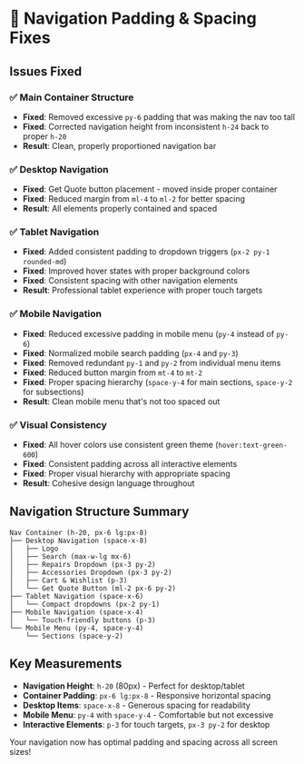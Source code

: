 # 🔧 Navigation Padding & Spacing Fixes

## Issues Fixed

### ✅ **Main Container Structure**
- **Fixed**: Removed excessive `py-6` padding that was making the nav too tall
- **Fixed**: Corrected navigation height from inconsistent `h-24` back to proper `h-20`
- **Result**: Clean, properly proportioned navigation bar

### ✅ **Desktop Navigation**
- **Fixed**: Get Quote button placement - moved inside proper container
- **Fixed**: Reduced margin from `ml-4` to `ml-2` for better spacing
- **Result**: All elements properly contained and spaced

### ✅ **Tablet Navigation** 
- **Fixed**: Added consistent padding to dropdown triggers (`px-2 py-1 rounded-md`)
- **Fixed**: Improved hover states with proper background colors
- **Fixed**: Consistent spacing with other navigation elements
- **Result**: Professional tablet experience with proper touch targets

### ✅ **Mobile Navigation**
- **Fixed**: Reduced excessive padding in mobile menu (`py-4` instead of `py-6`)
- **Fixed**: Normalized mobile search padding (`px-4` and `py-3`)
- **Fixed**: Removed redundant `py-1` and `py-2` from individual menu items
- **Fixed**: Reduced button margin from `mt-4` to `mt-2`
- **Fixed**: Proper spacing hierarchy (`space-y-4` for main sections, `space-y-2` for subsections)
- **Result**: Clean mobile menu that's not too spaced out

### ✅ **Visual Consistency**
- **Fixed**: All hover colors use consistent green theme (`hover:text-green-600`)
- **Fixed**: Consistent padding across all interactive elements
- **Fixed**: Proper visual hierarchy with appropriate spacing
- **Result**: Cohesive design language throughout

## Navigation Structure Summary

```
Nav Container (h-20, px-6 lg:px-8)
├── Desktop Navigation (space-x-8)
│   ├── Logo
│   ├── Search (max-w-lg mx-6)
│   ├── Repairs Dropdown (px-3 py-2)
│   ├── Accessories Dropdown (px-3 py-2) 
│   ├── Cart & Wishlist (p-3)
│   └── Get Quote Button (ml-2 px-6 py-2)
├── Tablet Navigation (space-x-6)
│   └── Compact dropdowns (px-2 py-1)
├── Mobile Navigation (space-x-4)
│   └── Touch-friendly buttons (p-3)
└── Mobile Menu (py-4, space-y-4)
    └── Sections (space-y-2)
```

## Key Measurements

- **Navigation Height**: `h-20` (80px) - Perfect for desktop/tablet
- **Container Padding**: `px-6 lg:px-8` - Responsive horizontal spacing
- **Desktop Items**: `space-x-8` - Generous spacing for readability  
- **Mobile Menu**: `py-4` with `space-y-4` - Comfortable but not excessive
- **Interactive Elements**: `p-3` for touch targets, `px-3 py-2` for desktop

Your navigation now has optimal padding and spacing across all screen sizes!
